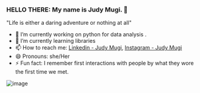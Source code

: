 ### HELLO THERE: My name is Judy Mugi. 👋
"Life is either a daring adventure or nothing at all"
- 🔭 I’m currently working on python for data analysis .
- 🌱 I’m currently learning libraries 
- 📫 How to reach me: 
[Linkedin - Judy Mugi](https://www.linkedin.com/in/judy-mugi/),
[Instagram - Judy Mugi](https://www.instagram.com/missmugi/)
- 😄 Pronouns: she/Her
- ⚡ Fun fact: I remember first interactions with people by what they wore the first time we met.


![image](https://user-images.githubusercontent.com/109999090/183675466-316727ac-2d9b-4dbb-9aef-0f3079f6a518.png)
